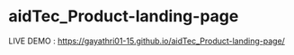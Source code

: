 # aidTec_Product-landing-page

LIVE DEMO : https://gayathri01-15.github.io/aidTec_Product-landing-page/
